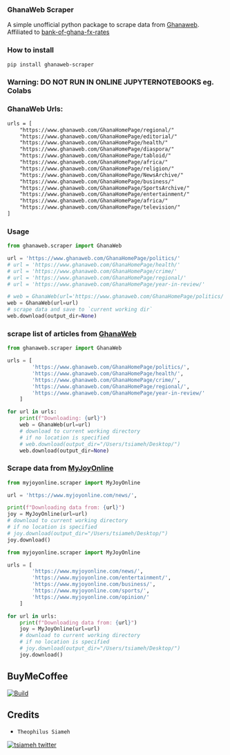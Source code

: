 ### GhanaWeb Scraper
  A simple unofficial python package to scrape data from [Ghanaweb](https://www.ghanaweb.com). Affiliated to [bank-of-ghana-fx-rates](https://pypi.org/project/bank-of-ghana-fx-rates/)

### How to install
```shell
pip install ghanaweb-scraper
```
### Warning: DO NOT RUN IN ONLINE JUPYTERNOTEBOOKS eg. Colabs

### GhanaWeb Urls:
```markdown
urls = [
    "https://www.ghanaweb.com/GhanaHomePage/regional/"	
    "https://www.ghanaweb.com/GhanaHomePage/editorial/"
    "https://www.ghanaweb.com/GhanaHomePage/health/"
    "https://www.ghanaweb.com/GhanaHomePage/diaspora/"
    "https://www.ghanaweb.com/GhanaHomePage/tabloid/"
    "https://www.ghanaweb.com/GhanaHomePage/africa/"
    "https://www.ghanaweb.com/GhanaHomePage/religion/"
    "https://www.ghanaweb.com/GhanaHomePage/NewsArchive/"
    "https://www.ghanaweb.com/GhanaHomePage/business/"
    "https://www.ghanaweb.com/GhanaHomePage/SportsArchive/"
    "https://www.ghanaweb.com/GhanaHomePage/entertainment/"
    "https://www.ghanaweb.com/GhanaHomePage/africa/"
    "https://www.ghanaweb.com/GhanaHomePage/television/"
]
```
### Usage
```python
from ghanaweb.scraper import GhanaWeb

url = 'https://www.ghanaweb.com/GhanaHomePage/politics/'
# url = 'https://www.ghanaweb.com/GhanaHomePage/health/'
# url = 'https://www.ghanaweb.com/GhanaHomePage/crime/'
# url = 'https://www.ghanaweb.com/GhanaHomePage/regional/'
# url = 'https://www.ghanaweb.com/GhanaHomePage/year-in-review/'

# web = GhanaWeb(url='https://www.ghanaweb.com/GhanaHomePage/politics/')
web = GhanaWeb(url=url)
# scrape data and save to `current working dir`
web.download(output_dir=None)
```
### scrape list of articles from [GhanaWeb](https://ghanaweb.com)
```python
from ghanaweb.scraper import GhanaWeb

urls = [
        'https://www.ghanaweb.com/GhanaHomePage/politics/',
        'https://www.ghanaweb.com/GhanaHomePage/health/',
        'https://www.ghanaweb.com/GhanaHomePage/crime/',
        'https://www.ghanaweb.com/GhanaHomePage/regional/',
        'https://www.ghanaweb.com/GhanaHomePage/year-in-review/'
    ]

for url in urls:
    print(f"Downloading: {url}")
    web = GhanaWeb(url=url)
    # download to current working directory
    # if no location is specified
    # web.download(output_dir="/Users/tsiameh/Desktop/")
    web.download(output_dir=None)
```

### Scrape data from [MyJoyOnline](https://myjoyonline.com)
```python
from myjoyonline.scraper import MyJoyOnline

url = 'https://www.myjoyonline.com/news/',

print(f"Downloading data from: {url}")
joy = MyJoyOnline(url=url)
# download to current working directory
# if no location is specified
# joy.download(output_dir="/Users/tsiameh/Desktop/")
joy.download()
```
```python
from myjoyonline.scraper import MyJoyOnline

urls = [
        'https://www.myjoyonline.com/news/',
        'https://www.myjoyonline.com/entertainment/',
        'https://www.myjoyonline.com/business/',
        'https://www.myjoyonline.com/sports/',
        'https://www.myjoyonline.com/opinion/'
    ]

for url in urls:
    print(f"Downloading data from: {url}")
    joy = MyJoyOnline(url=url)
    # download to current working directory
    # if no location is specified
    # joy.download(output_dir="/Users/tsiameh/Desktop/")
    joy.download()
```

BuyMeCoffee
-----------
[![Build](https://www.buymeacoffee.com/assets/img/custom_images/yellow_img.png)](https://www.buymeacoffee.com/theodondrew)

Credits
-------
-  `Theophilus Siameh`
<div>
    <a href="https://twitter.com/tsiameh"><img src="https://img.shields.io/twitter/follow/tsiameh?color=blue&logo=twitter&style=flat" alt="tsiameh twitter"></a>
</div>